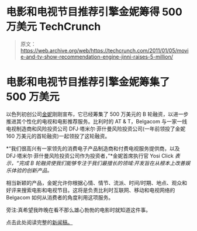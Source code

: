 # 电影和电视节目推荐引擎金妮筹得 500 万美元 TechCrunch

> 原文：<https://web.archive.org/web/https://techcrunch.com/2011/01/05/movie-and-tv-show-recommendation-engine-jinni-raises-5-million/>

# 电影和电视节目推荐引擎金妮筹集了 500 万美元

以色列初创公司[金妮](https://web.archive.org/web/20221007034628/http://jinni.com/)刚刚宣布，它已经筹集了 500 万美元的 B 轮融资，以进一步推进其个性化的电视和电影推荐服务。比利时的 AT & T，Belgacom 与一家一线电视制造商和风险投资公司 DFJ·塔米尔·菲什曼风险投资公司(一年前领投了金妮 160 万美元的首轮融资)一起领投了这轮融资。

*“我们很高兴有一家领先的消费电子产品制造商和付费电视服务提供商，以及 DFJ·塔米尔·菲什曼风险投资公司作为投资者，”*金妮首席执行官 Yosi Click *表示，“完成 B 轮融资使我们能够专注于我们最擅长的领域:开发旨在从根本上改善娱乐体验的创新产品。*

相当新颖的产品，金妮允许你根据心情、情节、流派、时间/时期、地点、观众和好评来搜索电影和电视节目。这将是负责比利时互联网、移动和电视网络的 Belgacom 如何从消费者的角度利用这项服务。

旁注:真希望我昨晚在看不那么雄心勃勃的电影时就知道这件事。

点击此处阅读完整的[新闻稿。](https://web.archive.org/web/20221007034628/http://www.businesswire.com/news/home/20110105007116/en/Jinni-Closes-5-Million-lead-Belgacom-Tier-1)